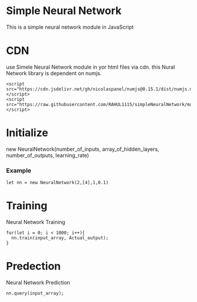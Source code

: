 # Simple Neural Network
This is a simple neural network module in JavaScript

# CDN
use Simele Neural Network module in yor html files via cdn.
this Nural Network library is dependent on numjs.

```
<script src="https://cdn.jsdelivr.net/gh/nicolaspanel/numjs@0.15.1/dist/numjs.min.js"></script>
<script src="https://raw.githubusercontent.com/RAHUL1115/simpleNeuralNetwork/main/nn.js"></script>
```

# Initialize
new NeuralNetwork(number_of_inputs, array_of_hidden_layers, number_of_outputs, learning_rate)
### Example
```
let nn = new NeuralNetwork(2,[4],1,0.1)
```

# Training
Neural Network Training
```
for(let i = 0; i < 1000; i++){
  nn.train(input_array, Actual_output);
}
```

# Predection
Neural Network Prediction 
```
nn.query(input_array);
```
